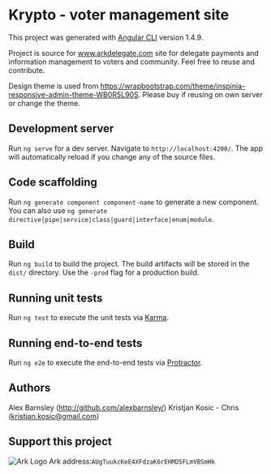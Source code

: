 # Krypto - voter management site

This project was generated with [Angular CLI](https://github.com/angular/angular-cli) version 1.4.9.

Project is source for www.arkdelegate.com site for delegate payments and information management to voters and community.
Feel free to reuse and contribute.

Design theme is used from https://wrapbootstrap.com/theme/inspinia-responsive-admin-theme-WB0R5L90S. Please buy if reusing on own server or change the theme.

## Development server

Run `ng serve` for a dev server. Navigate to `http://localhost:4200/`. The app will automatically reload if you change any of the source files.

## Code scaffolding

Run `ng generate component component-name` to generate a new component. You can also use `ng generate directive|pipe|service|class|guard|interface|enum|module`.

## Build

Run `ng build` to build the project. The build artifacts will be stored in the `dist/` directory. Use the `-prod` flag for a production build.

## Running unit tests

Run `ng test` to execute the unit tests via [Karma](https://karma-runner.github.io).

## Running end-to-end tests

Run `ng e2e` to execute the end-to-end tests via [Protractor](http://www.protractortest.org/).


## Authors
Alex Barnsley (http://github.com/alexbarnsley/)
Kristjan Kosic - Chris (kristjan.kosic@gmail.com)

## Support this project
![Ark Logo](/raw/ark-logo-60x60.png)
Ark address:``AUgTuukcKeE4XFdzaK6rEHMD5FLmVBSmHk``
